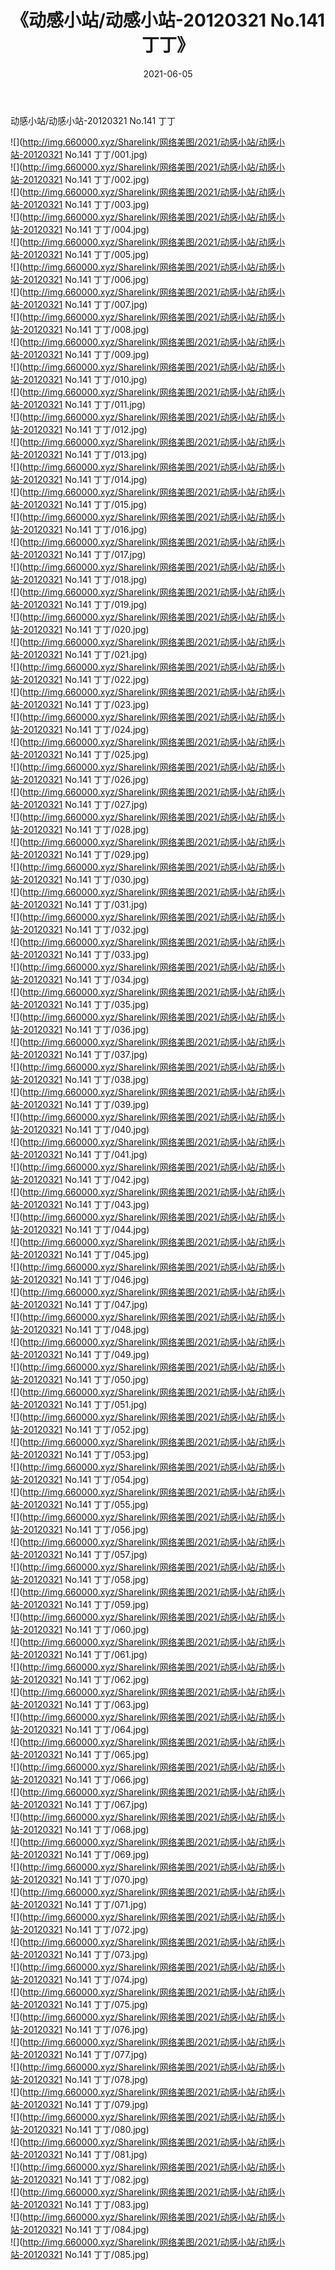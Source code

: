 ﻿---
layout: post
title:  《动感小站/动感小站-20120321 No.141 丁丁》
date:   2021-06-05
img: http://img.660000.xyz/Sharelink/网络美图/2021/动感小站/动感小站-20120321 No.141 丁丁/000.jpg
categories: [美女, 清纯, 唯美]
---

动感小站/动感小站-20120321 No.141 丁丁

 ![](http://img.660000.xyz/Sharelink/网络美图/2021/动感小站/动感小站-20120321 No.141 丁丁/001.jpg) <br>![](http://img.660000.xyz/Sharelink/网络美图/2021/动感小站/动感小站-20120321 No.141 丁丁/002.jpg) <br>![](http://img.660000.xyz/Sharelink/网络美图/2021/动感小站/动感小站-20120321 No.141 丁丁/003.jpg) <br>![](http://img.660000.xyz/Sharelink/网络美图/2021/动感小站/动感小站-20120321 No.141 丁丁/004.jpg) <br>![](http://img.660000.xyz/Sharelink/网络美图/2021/动感小站/动感小站-20120321 No.141 丁丁/005.jpg) <br>![](http://img.660000.xyz/Sharelink/网络美图/2021/动感小站/动感小站-20120321 No.141 丁丁/006.jpg) <br>![](http://img.660000.xyz/Sharelink/网络美图/2021/动感小站/动感小站-20120321 No.141 丁丁/007.jpg) <br>![](http://img.660000.xyz/Sharelink/网络美图/2021/动感小站/动感小站-20120321 No.141 丁丁/008.jpg) <br>![](http://img.660000.xyz/Sharelink/网络美图/2021/动感小站/动感小站-20120321 No.141 丁丁/009.jpg) <br>![](http://img.660000.xyz/Sharelink/网络美图/2021/动感小站/动感小站-20120321 No.141 丁丁/010.jpg) <br>![](http://img.660000.xyz/Sharelink/网络美图/2021/动感小站/动感小站-20120321 No.141 丁丁/011.jpg) <br>![](http://img.660000.xyz/Sharelink/网络美图/2021/动感小站/动感小站-20120321 No.141 丁丁/012.jpg) <br>![](http://img.660000.xyz/Sharelink/网络美图/2021/动感小站/动感小站-20120321 No.141 丁丁/013.jpg) <br>![](http://img.660000.xyz/Sharelink/网络美图/2021/动感小站/动感小站-20120321 No.141 丁丁/014.jpg) <br>![](http://img.660000.xyz/Sharelink/网络美图/2021/动感小站/动感小站-20120321 No.141 丁丁/015.jpg) <br>![](http://img.660000.xyz/Sharelink/网络美图/2021/动感小站/动感小站-20120321 No.141 丁丁/016.jpg) <br>![](http://img.660000.xyz/Sharelink/网络美图/2021/动感小站/动感小站-20120321 No.141 丁丁/017.jpg) <br>![](http://img.660000.xyz/Sharelink/网络美图/2021/动感小站/动感小站-20120321 No.141 丁丁/018.jpg) <br>![](http://img.660000.xyz/Sharelink/网络美图/2021/动感小站/动感小站-20120321 No.141 丁丁/019.jpg) <br>![](http://img.660000.xyz/Sharelink/网络美图/2021/动感小站/动感小站-20120321 No.141 丁丁/020.jpg) <br>![](http://img.660000.xyz/Sharelink/网络美图/2021/动感小站/动感小站-20120321 No.141 丁丁/021.jpg) <br>![](http://img.660000.xyz/Sharelink/网络美图/2021/动感小站/动感小站-20120321 No.141 丁丁/022.jpg) <br>![](http://img.660000.xyz/Sharelink/网络美图/2021/动感小站/动感小站-20120321 No.141 丁丁/023.jpg) <br>![](http://img.660000.xyz/Sharelink/网络美图/2021/动感小站/动感小站-20120321 No.141 丁丁/024.jpg) <br>![](http://img.660000.xyz/Sharelink/网络美图/2021/动感小站/动感小站-20120321 No.141 丁丁/025.jpg) <br>![](http://img.660000.xyz/Sharelink/网络美图/2021/动感小站/动感小站-20120321 No.141 丁丁/026.jpg) <br>![](http://img.660000.xyz/Sharelink/网络美图/2021/动感小站/动感小站-20120321 No.141 丁丁/027.jpg) <br>![](http://img.660000.xyz/Sharelink/网络美图/2021/动感小站/动感小站-20120321 No.141 丁丁/028.jpg) <br>![](http://img.660000.xyz/Sharelink/网络美图/2021/动感小站/动感小站-20120321 No.141 丁丁/029.jpg) <br>![](http://img.660000.xyz/Sharelink/网络美图/2021/动感小站/动感小站-20120321 No.141 丁丁/030.jpg) <br>![](http://img.660000.xyz/Sharelink/网络美图/2021/动感小站/动感小站-20120321 No.141 丁丁/031.jpg) <br>![](http://img.660000.xyz/Sharelink/网络美图/2021/动感小站/动感小站-20120321 No.141 丁丁/032.jpg) <br>![](http://img.660000.xyz/Sharelink/网络美图/2021/动感小站/动感小站-20120321 No.141 丁丁/033.jpg) <br>![](http://img.660000.xyz/Sharelink/网络美图/2021/动感小站/动感小站-20120321 No.141 丁丁/034.jpg) <br>![](http://img.660000.xyz/Sharelink/网络美图/2021/动感小站/动感小站-20120321 No.141 丁丁/035.jpg) <br>![](http://img.660000.xyz/Sharelink/网络美图/2021/动感小站/动感小站-20120321 No.141 丁丁/036.jpg) <br>![](http://img.660000.xyz/Sharelink/网络美图/2021/动感小站/动感小站-20120321 No.141 丁丁/037.jpg) <br>![](http://img.660000.xyz/Sharelink/网络美图/2021/动感小站/动感小站-20120321 No.141 丁丁/038.jpg) <br>![](http://img.660000.xyz/Sharelink/网络美图/2021/动感小站/动感小站-20120321 No.141 丁丁/039.jpg) <br>![](http://img.660000.xyz/Sharelink/网络美图/2021/动感小站/动感小站-20120321 No.141 丁丁/040.jpg) <br>![](http://img.660000.xyz/Sharelink/网络美图/2021/动感小站/动感小站-20120321 No.141 丁丁/041.jpg) <br>![](http://img.660000.xyz/Sharelink/网络美图/2021/动感小站/动感小站-20120321 No.141 丁丁/042.jpg) <br>![](http://img.660000.xyz/Sharelink/网络美图/2021/动感小站/动感小站-20120321 No.141 丁丁/043.jpg) <br>![](http://img.660000.xyz/Sharelink/网络美图/2021/动感小站/动感小站-20120321 No.141 丁丁/044.jpg) <br>![](http://img.660000.xyz/Sharelink/网络美图/2021/动感小站/动感小站-20120321 No.141 丁丁/045.jpg) <br>![](http://img.660000.xyz/Sharelink/网络美图/2021/动感小站/动感小站-20120321 No.141 丁丁/046.jpg) <br>![](http://img.660000.xyz/Sharelink/网络美图/2021/动感小站/动感小站-20120321 No.141 丁丁/047.jpg) <br>![](http://img.660000.xyz/Sharelink/网络美图/2021/动感小站/动感小站-20120321 No.141 丁丁/048.jpg) <br>![](http://img.660000.xyz/Sharelink/网络美图/2021/动感小站/动感小站-20120321 No.141 丁丁/049.jpg) <br>![](http://img.660000.xyz/Sharelink/网络美图/2021/动感小站/动感小站-20120321 No.141 丁丁/050.jpg) <br>![](http://img.660000.xyz/Sharelink/网络美图/2021/动感小站/动感小站-20120321 No.141 丁丁/051.jpg) <br>![](http://img.660000.xyz/Sharelink/网络美图/2021/动感小站/动感小站-20120321 No.141 丁丁/052.jpg) <br>![](http://img.660000.xyz/Sharelink/网络美图/2021/动感小站/动感小站-20120321 No.141 丁丁/053.jpg) <br>![](http://img.660000.xyz/Sharelink/网络美图/2021/动感小站/动感小站-20120321 No.141 丁丁/054.jpg) <br>![](http://img.660000.xyz/Sharelink/网络美图/2021/动感小站/动感小站-20120321 No.141 丁丁/055.jpg) <br>![](http://img.660000.xyz/Sharelink/网络美图/2021/动感小站/动感小站-20120321 No.141 丁丁/056.jpg) <br>![](http://img.660000.xyz/Sharelink/网络美图/2021/动感小站/动感小站-20120321 No.141 丁丁/057.jpg) <br>![](http://img.660000.xyz/Sharelink/网络美图/2021/动感小站/动感小站-20120321 No.141 丁丁/058.jpg) <br>![](http://img.660000.xyz/Sharelink/网络美图/2021/动感小站/动感小站-20120321 No.141 丁丁/059.jpg) <br>![](http://img.660000.xyz/Sharelink/网络美图/2021/动感小站/动感小站-20120321 No.141 丁丁/060.jpg) <br>![](http://img.660000.xyz/Sharelink/网络美图/2021/动感小站/动感小站-20120321 No.141 丁丁/061.jpg) <br>![](http://img.660000.xyz/Sharelink/网络美图/2021/动感小站/动感小站-20120321 No.141 丁丁/062.jpg) <br>![](http://img.660000.xyz/Sharelink/网络美图/2021/动感小站/动感小站-20120321 No.141 丁丁/063.jpg) <br>![](http://img.660000.xyz/Sharelink/网络美图/2021/动感小站/动感小站-20120321 No.141 丁丁/064.jpg) <br>![](http://img.660000.xyz/Sharelink/网络美图/2021/动感小站/动感小站-20120321 No.141 丁丁/065.jpg) <br>![](http://img.660000.xyz/Sharelink/网络美图/2021/动感小站/动感小站-20120321 No.141 丁丁/066.jpg) <br>![](http://img.660000.xyz/Sharelink/网络美图/2021/动感小站/动感小站-20120321 No.141 丁丁/067.jpg) <br>![](http://img.660000.xyz/Sharelink/网络美图/2021/动感小站/动感小站-20120321 No.141 丁丁/068.jpg) <br>![](http://img.660000.xyz/Sharelink/网络美图/2021/动感小站/动感小站-20120321 No.141 丁丁/069.jpg) <br>![](http://img.660000.xyz/Sharelink/网络美图/2021/动感小站/动感小站-20120321 No.141 丁丁/070.jpg) <br>![](http://img.660000.xyz/Sharelink/网络美图/2021/动感小站/动感小站-20120321 No.141 丁丁/071.jpg) <br>![](http://img.660000.xyz/Sharelink/网络美图/2021/动感小站/动感小站-20120321 No.141 丁丁/072.jpg) <br>![](http://img.660000.xyz/Sharelink/网络美图/2021/动感小站/动感小站-20120321 No.141 丁丁/073.jpg) <br>![](http://img.660000.xyz/Sharelink/网络美图/2021/动感小站/动感小站-20120321 No.141 丁丁/074.jpg) <br>![](http://img.660000.xyz/Sharelink/网络美图/2021/动感小站/动感小站-20120321 No.141 丁丁/075.jpg) <br>![](http://img.660000.xyz/Sharelink/网络美图/2021/动感小站/动感小站-20120321 No.141 丁丁/076.jpg) <br>![](http://img.660000.xyz/Sharelink/网络美图/2021/动感小站/动感小站-20120321 No.141 丁丁/077.jpg) <br>![](http://img.660000.xyz/Sharelink/网络美图/2021/动感小站/动感小站-20120321 No.141 丁丁/078.jpg) <br>![](http://img.660000.xyz/Sharelink/网络美图/2021/动感小站/动感小站-20120321 No.141 丁丁/079.jpg) <br>![](http://img.660000.xyz/Sharelink/网络美图/2021/动感小站/动感小站-20120321 No.141 丁丁/080.jpg) <br>![](http://img.660000.xyz/Sharelink/网络美图/2021/动感小站/动感小站-20120321 No.141 丁丁/081.jpg) <br>![](http://img.660000.xyz/Sharelink/网络美图/2021/动感小站/动感小站-20120321 No.141 丁丁/082.jpg) <br>![](http://img.660000.xyz/Sharelink/网络美图/2021/动感小站/动感小站-20120321 No.141 丁丁/083.jpg) <br>![](http://img.660000.xyz/Sharelink/网络美图/2021/动感小站/动感小站-20120321 No.141 丁丁/084.jpg) <br>![](http://img.660000.xyz/Sharelink/网络美图/2021/动感小站/动感小站-20120321 No.141 丁丁/085.jpg) <br>